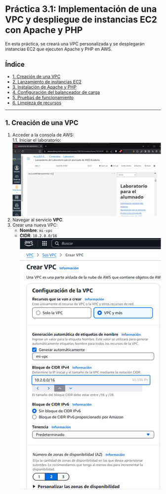 # Práctica 3.1: Implementación de una VPC y despliegue de instancias EC2 con Apache y PHP

En esta práctica, se creará una VPC personalizada y se desplegarán instancias EC2 que ejecuten Apache y PHP en AWS.

## Índice

- [1. Creación de una VPC](#1-creación-de-una-vpc)
- [2. Lanzamiento de instancias EC2](#2-lanzamiento-de-instancias-ec2)
- [3. Instalación de Apache y PHP](#3-instalación-de-apache-y-php)
- [4. Configuración del balanceador de carga](#4-configuración-del-balanceador-de-carga)
- [5. Pruebas de funcionamiento](#5-pruebas-de-funcionamiento)
- [6. Limpieza de recursos](#6-limpieza-de-recursos)

---

## 1. Creación de una VPC
1. Acceder a la consola de AWS: <br>
1.1. Iniciar el laboratorio:
![](img/Screenshot_1.png)
2. Navegar al servicio **VPC**.
3. Crear una nueva VPC:
    - **Nombre**: `mi-vpc`
    - **CIDR**: `10.2.0.0/16` <br>
![](img/Screenshot_3.png)
